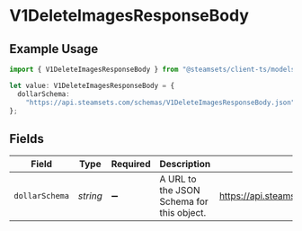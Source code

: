 # V1DeleteImagesResponseBody

## Example Usage

```typescript
import { V1DeleteImagesResponseBody } from "@steamsets/client-ts/models/components";

let value: V1DeleteImagesResponseBody = {
  dollarSchema:
    "https://api.steamsets.com/schemas/V1DeleteImagesResponseBody.json",
};
```

## Fields

| Field                                                             | Type                                                              | Required                                                          | Description                                                       | Example                                                           |
| ----------------------------------------------------------------- | ----------------------------------------------------------------- | ----------------------------------------------------------------- | ----------------------------------------------------------------- | ----------------------------------------------------------------- |
| `dollarSchema`                                                    | *string*                                                          | :heavy_minus_sign:                                                | A URL to the JSON Schema for this object.                         | https://api.steamsets.com/schemas/V1DeleteImagesResponseBody.json |